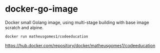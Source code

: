 # docker-go-image
Docker small Golang image, using multi-stage building with base image scratch and alpine.

`docker run matheusgomes1/codeeducation`

https://hub.docker.com/repository/docker/matheusgomes1/codeeducation
